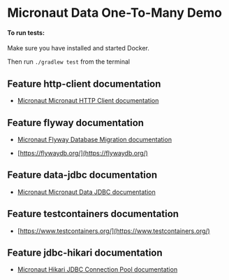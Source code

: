 # Micronaut Data One-To-Many Demo

#### To run tests:
Make sure you have installed and started Docker.

Then run `./gradlew test` from the terminal

## Feature http-client documentation

- [Micronaut Micronaut HTTP Client documentation](https://docs.micronaut.io/latest/guide/index.html#httpClient)

## Feature flyway documentation

- [Micronaut Flyway Database Migration documentation](https://micronaut-projects.github.io/micronaut-flyway/latest/guide/index.html)

- [https://flywaydb.org/](https://flywaydb.org/)

## Feature data-jdbc documentation

- [Micronaut Micronaut Data JDBC documentation](https://micronaut-projects.github.io/micronaut-data/latest/guide/index.html#jdbc)

## Feature testcontainers documentation

- [https://www.testcontainers.org/](https://www.testcontainers.org/)

## Feature jdbc-hikari documentation

- [Micronaut Hikari JDBC Connection Pool documentation](https://micronaut-projects.github.io/micronaut-sql/latest/guide/index.html#jdbc)

